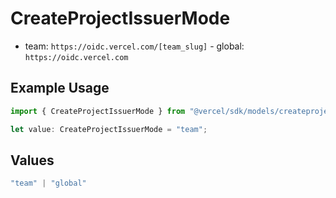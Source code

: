 # CreateProjectIssuerMode

- team: `https://oidc.vercel.com/[team_slug]` - global: `https://oidc.vercel.com`

## Example Usage

```typescript
import { CreateProjectIssuerMode } from "@vercel/sdk/models/createprojectop.js";

let value: CreateProjectIssuerMode = "team";
```

## Values

```typescript
"team" | "global"
```